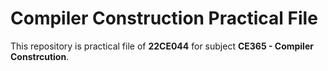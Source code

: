 # Compiler Construction Practical File
This repository is practical file of **22CE044** for subject **CE365 - Compiler Constrcution**.
